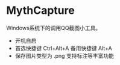 # MythCapture
Windows系统下的调用QQ截图小工具。

* 开机自启
* 首选快捷键 Ctrl+Alt+A 备用快捷键 Alt+A
* 保存图片类型为 .png 支持标注等丰富功能
